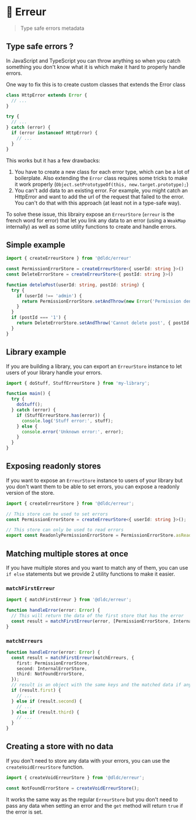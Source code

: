# 🛑 Erreur

> Type safe errors metadata

## Type safe errors ?

In JavaScript and TypeScript you can throw anything so when you catch something you don't know what it is which make it hard to properly handle errors.

One way to fix this is to create custom classes that extends the Error class

```ts
class HttpError extends Error {
  // ...
}

try {
  // ...
} catch (error) {
  if (error instanceof HttpError) {
    // ...
  }
}
```

This works but it has a few drawbacks:

1. You have to create a new class for each error type, which can be a lot of boilerplate. Also extending the `Error` class requires some tricks to make it work properly (`Object.setPrototypeOf(this, new.target.prototype);`)
2. You can't add data to an existing error. For example, you might catch an HttpError and want to add the url of the request that failed to the error. You can't do that with this approach (at least not in a type-safe way).

To solve these issue, this librairy expose an `ErreurStore` (`erreur` is the french word for error) that let you link any data to an error (using a `WeakMap` internally) as well as some utility functions to create and handle errors.

## Simple example

```ts
import { createErreurStore } from '@dldc/erreur'

const PermissionErrorStore = createErreurStore<{ userId: string }>()
const DeleteErrorStore = createErreurStore<{ postId: string }>()

function detelePost(userId: string, postId: string) {
  try {
    if (userId !== 'admin') {
      return PermissionErrorStore.setAndThrow(new Error('Permission denied'), { userId });
    }
  }
  if (postId === '1') {
    return DeleteErrorStore.setAndThrow('Cannot delete post', { postId })
  }
}
```

## Library example

If you are building a library, you can export an `ErreurStore` instance to let users of your library handle your errors.

```ts
import { doStuff, StuffErreurStore } from 'my-library';

function main() {
  try {
    doStuff();
  } catch (error) {
    if (StuffErreurStore.has(error)) {
      console.log('Stuff error:', stuff);
    } else {
      console.error('Unknown error:', error);
    }
  }
}
```

## Exposing readonly stores

If you want to expose an `ErreurStore` instance to users of your library but you don't want them to be able to set errors, you can expose a readonly version of the store.

```ts
import { createErreurStore } from '@dldc/erreur';

// This store can be used to set errors
const PermissionErrorStore = createErreurStore<{ userId: string }>();

// This store can only be used to read errors
export const ReadonlyPermissionErrorStore = PermissionErrorStore.asReadonly;
```

## Matching multiple stores at once

If you have multiple stores and you want to match any of them, you can use `if else` statements but we provide 2 utility functions to make it easier.

### `matchFirstErreur`

```ts
import { matchFirstErreur } from '@dldc/erreur';

function handleError(error: Error) {
  // This will return the data of the first store that has the error
  const result = matchFirstErreur(error, [PermissionErrorStore, InternalErrorStore, NotFoundErrorStore]);
}
```

### `matchErreurs`

```ts
function handleError(error: Error) {
  const result = matchFirstErreur(matchErreurs, {
    first: PermissionErrorStore,
    second: InternalErrorStore,
    third: NotFoundErrorStore,
  });
  // result is an object with the same keys and the matched data if any
  if (result.first) {
    // ...
  } else if (result.second) {
    // ...
  } else if (result.third) {
    // ...
  }
}
```

## Creating a store with no data

If you don't need to store any data with your errors, you can use the `createVoidErreurStore` function.

```ts
import { createVoidErreurStore } from '@dldc/erreur';

const NotFoundErrorStore = createVoidErreurStore();
```

It works the same way as the regular `ErreurStore` but you don't need to pass any data when setting an error and the `get` method will return `true` if the error is set.
